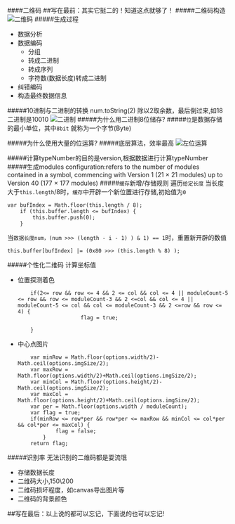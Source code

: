 ####二维码
##写在最前：其实它挺二的！知道这点就够了！
#####二维码构造
![二维码](http://liminglu.cn/images/qr_construction.png)
#####生成过程
* 数据分析
* 数据编码
	* 分组
	* 转成二进制
	* 转成序列
	* 字符数(数据长度)转成二进制
* 纠错编码
* 构造最终数据信息 

#####10进制与二进制的转换
num.toString(2)
除以2取余数，最后倒过来,如18二进制是10010
![二进制](http://liminglu.cn/images/qr_expression.gif)
#####为什么用二进制8位储存?
#####`位`是数据存储的最小单位，其中`8bit` 就称为一个字节(Byte)

#####为什么使用大量的位运算?
#####底层算法，效率最高
![左位运算](http://liminglu.cn/images/left_bit_calculate.gif)

#####计算typeNumber的目的是version,根据数据进行计算typeNumber
#####生成modules configuration:refers to the number of modules contained in a symbol, commencing with Version 1 (21 × 21 modules) up to Version 40 (177 × 177 modules)
#####`缓存`新增/存储规则
遍历`给定长度`
当长度大于`this.length`/8时，`缓存`中开辟一个新位置进行存储,初始值为`0`

	var bufIndex = Math.floor(this.length / 8);
		if (this.buffer.length <= bufIndex) {
			this.buffer.push(0);
		}
		
当`数据长度num，(num >>> (length - i - 1) ) & 1) == 1`时，重置新开辟的数值

	this.buffer[bufIndex] |= (0x80 >>> (this.length % 8) );


#####个性化二维码
计算坐标值

* 位置探测着色
	
	```
		if(2<= row && row <= 4 && 2 <= col && col <= 4 || moduleCount-5 <= row && row <= moduleCount-3 && 2 <=col && col <= 4 || moduleCount-5 <= col && col <= moduleCount-3 && 2 <=row && row <= 4) {
						flag = true;
					
		}
	
	``` 
	
* 中心点图片

	```
		var minRow = Math.floor(options.width/2)-Math.ceil(options.imgSize/2);
		var maxRow = Math.floor(options.width/2)+Math.ceil(options.imgSize/2);
		var minCol = Math.floor(options.height/2)-Math.ceil(options.imgSize/2);
	    var maxCol = Math.floor(options.height/2)+Math.ceil(options.imgSize/2);
		var per = Math.floor(options.width / moduleCount);
		var flag = true;
		if(minRow <= row*per && row*per <= maxRow && minCol <= col*per && col*per <= maxCol) {
				flag = false;
			}
		return flag;
	
	```

#####识别率
无法识别的二维码都是耍流氓

* 存储数据长度 
* 二维码大小,150\200
* 二维码损坏程度，如canvas导出图片等
* 二维码的背景颜色 
 
##写在最后：以上说的都可以忘记，下面说的也可以忘记!
 